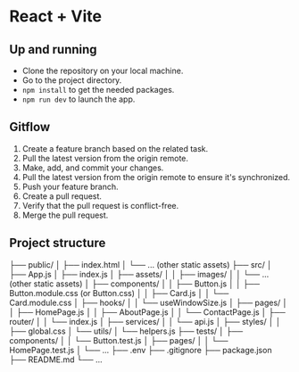# React + Vite

## Up and running
- Clone the repository on your local machine.
- Go to the project directory.
- `npm install` to get the needed packages.
- `npm run dev` to launch the app.

## Gitflow
1. Create a feature branch based on the related task.
2. Pull the latest version from the origin remote.
3. Make, add, and commit your changes.
4. Pull the latest version from the origin remote to ensure it's synchronized.
5. Push your feature branch.
6. Create a pull request.
7. Verify that the pull request is conflict-free.
8. Merge the pull request.

## Project structure
├── public/
│   ├── index.html
│   └── ... (other static assets)
├── src/
│   ├── App.js
│   ├── index.js
│   ├── assets/
│   │   ├── images/
│   │   └── ... (other static assets)
│   ├── components/
│   │   ├── Button.js
│   │   ├── Button.module.css (or Button.css)
│   │   ├── Card.js
│   │   └── Card.module.css
│   ├── hooks/
│   │   └── useWindowSize.js
│   ├── pages/
│   │   ├── HomePage.js
│   │   ├── AboutPage.js
│   │   └── ContactPage.js
│   ├── router/
│   │   └── index.js
│   ├── services/
│   │   └── api.js
│   ├── styles/
│   │   ├── global.css
│   └── utils/
│       └── helpers.js
├── tests/
│   ├── components/
│   │   └── Button.test.js
│   ├── pages/
│   │   └── HomePage.test.js
│   └── ...
├── .env
├── .gitignore
├── package.json
├── README.md
└── ...
